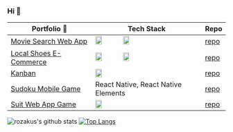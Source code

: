 ### Hi 👋

| Portfolio :construction_worker:  | Tech Stack|Repo |
| --------- | -----------------  | ----------------- |
| [Movie Search Web App](https://movie-search-by-rozakus.web.app/) | <code><img width="25%" src="https://www.vectorlogo.zone/logos/reactjs/reactjs-ar21.svg"></code> <code><img width="25%" src="https://raw.githubusercontent.com/prplx/svg-logos/master/svg/redux.svg"></code> | [repo](https://github.com/rozakus/react-challenge) |
| [Local Shoes E-Commerce](https://sepatu-lokal-by-rozakus.web.app/) | <code><img width="25%" src="https://www.vectorlogo.zone/logos/vuejs/vuejs-ar21.svg"></code> <code><img width="25%" src="https://www.vectorlogo.zone/logos/postgresql/postgresql-ar21.svg"></code> | [repo](https://github.com/rozakus/ecommerce-client-customer) |
| [Kanban](https://kanban-by-rozakus.web.app) | <code><img width="25%" src="https://www.vectorlogo.zone/logos/vuejs/vuejs-ar21.svg"></code> | [repo](https://github.com/rozakus/kanban-client) |
| [Sudoku Mobile Game](https://expo.io/@rozakus/projects/sugoku) | React Native, React Native Elements | [repo](https://github.com/rozakus/sugoku) |
| [Suit Web App Game](https://gunting-batu-kertas-88771.web.app/#/login) | <code><img width="25%" src="https://www.vectorlogo.zone/logos/vuejs/vuejs-ar21.svg"></code> | [repo](https://github.com/SUIT-Jepang/client) |

![rozakus's github stats](https://github-readme-stats.vercel.app/api?username=rozakus&theme=react&show_icons=true)
[![Top Langs](https://github-readme-stats.vercel.app/api/top-langs/?username=anuraghazra&layout=compact&theme=react)](https://github.com/rozakus/github-readme-stats)

<!--
**rozakus/rozakus** is a ✨ _special_ ✨ repository because its `README.md` (this file) appears on your GitHub profile.

Here are some ideas to get you started:

- 🔭 I’m currently working on ...
- 🌱 I’m currently learning ...
- 👯 I’m looking to collaborate on ...
- 🤔 I’m looking for help with ...
- 💬 Ask me about ...
- 📫 How to reach me: ...
- 😄 Pronouns: ...
- ⚡ Fun fact: ...
-->
